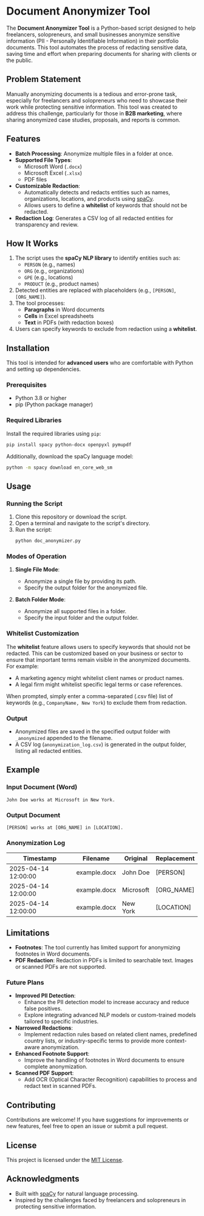 # Document Anonymizer Tool

The **Document Anonymizer Tool** is a Python-based script designed to help freelancers, solopreneurs, and small businesses anonymize sensitive information (PII - Personally Identifiable Information) in their portfolio documents. This tool automates the process of redacting sensitive data, saving time and effort when preparing documents for sharing with clients or the public.

## Problem Statement

Manually anonymizing documents is a tedious and error-prone task, especially for freelancers and solopreneurs who need to showcase their work while protecting sensitive information. This tool was created to address this challenge, particularly for those in **B2B marketing**, where sharing anonymized case studies, proposals, and reports is common.

## Features

- **Batch Processing**: Anonymize multiple files in a folder at once.
- **Supported File Types**:
  - Microsoft Word (`.docx`)
  - Microsoft Excel (`.xlsx`)
  - PDF files
- **Customizable Redaction**:
  - Automatically detects and redacts entities such as names, organizations, locations, and products using [spaCy](https://spacy.io/).
  - Allows users to define a **whitelist** of keywords that should not be redacted.
- **Redaction Log**: Generates a CSV log of all redacted entities for transparency and review.

## How It Works

1. The script uses the **spaCy NLP library** to identify entities such as:
   - `PERSON` (e.g., names)
   - `ORG` (e.g., organizations)
   - `GPE` (e.g., locations)
   - `PRODUCT` (e.g., product names)
2. Detected entities are replaced with placeholders (e.g., `[PERSON]`, `[ORG_NAME]`).
3. The tool processes:
   - **Paragraphs** in Word documents
   - **Cells** in Excel spreadsheets
   - **Text** in PDFs (with redaction boxes)
4. Users can specify keywords to exclude from redaction using a **whitelist**.

## Installation

This tool is intended for **advanced users** who are comfortable with Python and setting up dependencies.

### Prerequisites

- Python 3.8 or higher
- pip (Python package manager)

### Required Libraries

Install the required libraries using `pip`:
```bash
pip install spacy python-docx openpyxl pymupdf
```

Additionally, download the spaCy language model:
```bash
python -m spacy download en_core_web_sm
```

## Usage

### Running the Script

1. Clone this repository or download the script.
2. Open a terminal and navigate to the script's directory.
3. Run the script:
   ```bash
   python doc_anonymizer.py
   ```

### Modes of Operation

1. **Single File Mode**:
   - Anonymize a single file by providing its path.
   - Specify the output folder for the anonymized file.

2. **Batch Folder Mode**:
   - Anonymize all supported files in a folder.
   - Specify the input folder and the output folder.

### Whitelist Customization

The **whitelist** feature allows users to specify keywords that should not be redacted. This can be customized based on your business or sector to ensure that important terms remain visible in the anonymized documents. For example:
- A marketing agency might whitelist client names or product names.
- A legal firm might whitelist specific legal terms or case references.

When prompted, simply enter a comma-separated (.csv file) list of keywords (e.g., `CompanyName, New York`) to exclude them from redaction.

### Output

- Anonymized files are saved in the specified output folder with `_anonymized` appended to the filename.
- A CSV log (`anonymization_log.csv`) is generated in the output folder, listing all redacted entities.

## Example

### Input Document (Word)
```
John Doe works at Microsoft in New York.
```

### Output Document
```
[PERSON] works at [ORG_NAME] in [LOCATION].
```

### Anonymization Log
| Timestamp           | Filename                  | Original       | Replacement   |
|---------------------|---------------------------|----------------|---------------|
| 2025-04-14 12:00:00 | example.docx              | John Doe       | [PERSON]      |
| 2025-04-14 12:00:00 | example.docx              | Microsoft      | [ORG_NAME]    |
| 2025-04-14 12:00:00 | example.docx              | New York       | [LOCATION]    |

## Limitations

- **Footnotes**: The tool currently has limited support for anonymizing footnotes in Word documents.
- **PDF Redaction**: Redaction in PDFs is limited to searchable text. Images or scanned PDFs are not supported.

### Future Plans

- **Improved PII Detection**:
  - Enhance the PII detection model to increase accuracy and reduce false positives.
  - Explore integrating advanced NLP models or custom-trained models tailored to specific industries.
- **Narrowed Redactions**:
  - Implement redaction rules based on related client names, predefined country lists, or industry-specific terms to provide more context-aware anonymization.
- **Enhanced Footnote Support**:
  - Improve the handling of footnotes in Word documents to ensure complete anonymization.
- **Scanned PDF Support**:
  - Add OCR (Optical Character Recognition) capabilities to process and redact text in scanned PDFs.

## Contributing

Contributions are welcome! If you have suggestions for improvements or new features, feel free to open an issue or submit a pull request.

## License

This project is licensed under the [MIT License](LICENSE).

## Acknowledgments

- Built with [spaCy](https://spacy.io/) for natural language processing.
- Inspired by the challenges faced by freelancers and solopreneurs in protecting sensitive information.